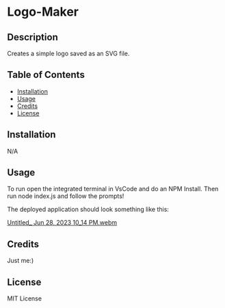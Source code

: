 # Logo-Maker

## Description

Creates a simple logo saved as an SVG file.

<!-- Who is our audience, what were we motivated by.... why did we build this project.... what issue did it address and how is it solving it?.... what did we learn? -->

## Table of Contents

- [Installation](#installation)
- [Usage](#usage)
- [Credits](#credits)
- [License](#license)

## Installation

N/A

## Usage

To run open the integrated terminal in VsCode and do an NPM Install. Then run node index.js and follow the prompts!

The deployed application should look something like this:

[Untitled_ Jun 28, 2023 10_14 PM.webm](https://github.com/Tmollerhoj/Logo-Maker/assets/97570338/d11ca920-9533-4aaa-938f-d3b39d2f5ae9)


## Credits

Just me:)

## License

MIT License

